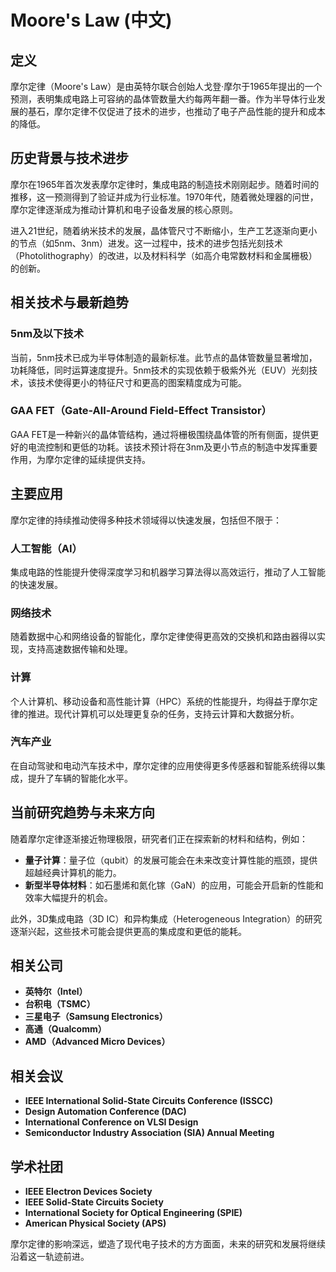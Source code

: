 # Moore's Law (中文)

## 定义

摩尔定律（Moore's Law）是由英特尔联合创始人戈登·摩尔于1965年提出的一个预测，表明集成电路上可容纳的晶体管数量大约每两年翻一番。作为半导体行业发展的基石，摩尔定律不仅促进了技术的进步，也推动了电子产品性能的提升和成本的降低。

## 历史背景与技术进步

摩尔在1965年首次发表摩尔定律时，集成电路的制造技术刚刚起步。随着时间的推移，这一预测得到了验证并成为行业标准。1970年代，随着微处理器的问世，摩尔定律逐渐成为推动计算机和电子设备发展的核心原则。

进入21世纪，随着纳米技术的发展，晶体管尺寸不断缩小，生产工艺逐渐向更小的节点（如5nm、3nm）进发。这一过程中，技术的进步包括光刻技术（Photolithography）的改进，以及材料科学（如高介电常数材料和金属栅极）的创新。

## 相关技术与最新趋势

### 5nm及以下技术

当前，5nm技术已成为半导体制造的最新标准。此节点的晶体管数量显著增加，功耗降低，同时运算速度提升。5nm技术的实现依赖于极紫外光（EUV）光刻技术，该技术使得更小的特征尺寸和更高的图案精度成为可能。

### GAA FET（Gate-All-Around Field-Effect Transistor）

GAA FET是一种新兴的晶体管结构，通过将栅极围绕晶体管的所有侧面，提供更好的电流控制和更低的功耗。该技术预计将在3nm及更小节点的制造中发挥重要作用，为摩尔定律的延续提供支持。

## 主要应用

摩尔定律的持续推动使得多种技术领域得以快速发展，包括但不限于：

### 人工智能（AI）

集成电路的性能提升使得深度学习和机器学习算法得以高效运行，推动了人工智能的快速发展。

### 网络技术

随着数据中心和网络设备的智能化，摩尔定律使得更高效的交换机和路由器得以实现，支持高速数据传输和处理。

### 计算

个人计算机、移动设备和高性能计算（HPC）系统的性能提升，均得益于摩尔定律的推进。现代计算机可以处理更复杂的任务，支持云计算和大数据分析。

### 汽车产业

在自动驾驶和电动汽车技术中，摩尔定律的应用使得更多传感器和智能系统得以集成，提升了车辆的智能化水平。

## 当前研究趋势与未来方向

随着摩尔定律逐渐接近物理极限，研究者们正在探索新的材料和结构，例如：

- **量子计算**：量子位（qubit）的发展可能会在未来改变计算性能的瓶颈，提供超越经典计算机的能力。
- **新型半导体材料**：如石墨烯和氮化镓（GaN）的应用，可能会开启新的性能和效率大幅提升的机会。

此外，3D集成电路（3D IC）和异构集成（Heterogeneous Integration）的研究逐渐兴起，这些技术可能会提供更高的集成度和更低的能耗。

## 相关公司

- **英特尔（Intel）**
- **台积电（TSMC）**
- **三星电子（Samsung Electronics）**
- **高通（Qualcomm）**
- **AMD（Advanced Micro Devices）**

## 相关会议

- **IEEE International Solid-State Circuits Conference (ISSCC)**
- **Design Automation Conference (DAC)**
- **International Conference on VLSI Design**
- **Semiconductor Industry Association (SIA) Annual Meeting**

## 学术社团

- **IEEE Electron Devices Society**
- **IEEE Solid-State Circuits Society**
- **International Society for Optical Engineering (SPIE)**
- **American Physical Society (APS)**

摩尔定律的影响深远，塑造了现代电子技术的方方面面，未来的研究和发展将继续沿着这一轨迹前进。